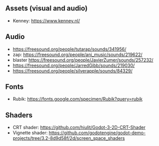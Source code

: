 
## Assets (visual and audio)

- Kenney: https://www.kenney.nl/

## Audio

- https://freesound.org/people/tutarap/sounds/341956/
- zap: https://freesound.org/people/ani_music/sounds/219622/
- blaster https://freesound.org/people/JavierZumer/sounds/257232/
- https://freesound.org/people/JarredGibb/sounds/219030/
- https://freesound.org/people/silverapple/sounds/84329/

## Fonts 

- Rubik: https://fonts.google.com/specimen/Rubik?query=rubik

## Shaders

- CRT shader: https://github.com/hiulit/Godot-3-2D-CRT-Shader
- Vignette shader: https://github.com/godotengine/godot-demo-projects/tree/3.2-8d9d58f/2d/screen_space_shaders